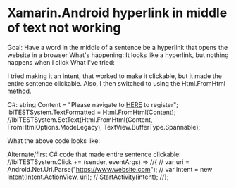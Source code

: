 
# Xamarin.Android hyperlink in middle of text not working

Goal: Have a word in the middle of a sentence be a hyperlink that opens the website in a browser
What's happening: It looks like a hyperlink, but nothing happens when I click
What I've tried:

I tried making it an intent, that worked to make it clickable, but it made the entire
sentence clickable.
Also, I then switched to using the Html.FromHtml method.

C#:
string Content = "<span>Please navigate to <a href='https://www.website.com'>HERE</a> to register</span>";
lblTESTSystem.TextFormatted = Html.FromHtml(Content); //lblTESTSystem.SetText(Html.FromHtml(Content, FromHtmlOptions.ModeLegacy), TextView.BufferType.Spannable);

What the above code looks like:

Alternate/first C# code that made entire sentence clickable:
//lblTESTSystem.Click += (sender, eventArgs) => 
//{
//    var uri = Android.Net.Uri.Parse("https://www.website.com");
//        var intent = new Intent(Intent.ActionView, uri);
//        StartActivity(intent);
//};


        